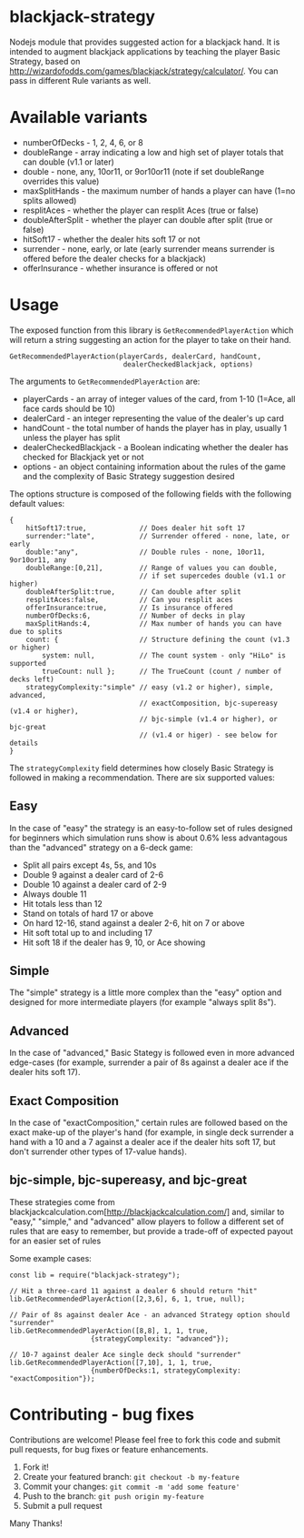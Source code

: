 # blackjack-strategy
Nodejs module that provides suggested action for a blackjack hand.  It is intended to augment blackjack applications
by teaching the player Basic Strategy, based on http://wizardofodds.com/games/blackjack/strategy/calculator/.  You can
pass in different Rule variants as well.

# Available variants

 * numberOfDecks - 1, 2, 4, 6, or 8
 * doubleRange - array indicating a low and high set of player totals that can double (v1.1 or later)
 * double - none, any, 10or11, or 9or10or11 (note if set doubleRange overrides this value)
 * maxSplitHands - the maximum number of hands a player can have (1=no splits allowed)
 * resplitAces - whether the player can resplit Aces (true or false)
 * doubleAfterSplit - whether the player can double after split (true or false)
 * hitSoft17 - whether the dealer hits soft 17 or not
 * surrender - none, early, or late (early surrender means surrender is offered before the dealer checks for a blackjack)
 * offerInsurance - whether insurance is offered or not
 
# Usage

The exposed function from this library is `GetRecommendedPlayerAction` which will return a string suggesting an action for the player to take on their hand.

```
GetRecommendedPlayerAction(playerCards, dealerCard, handCount, 
                            dealerCheckedBlackjack, options)
```

The arguments to  `GetRecommendedPlayerAction` are:

 * playerCards - an array of integer values of the card, from 1-10 (1=Ace, all face cards should be 10)
 * dealerCard - an integer representing the value of the dealer's up card
 * handCount - the total number of hands the player has in play, usually 1 unless the player has split
 * dealerCheckedBlackjack - a Boolean indicating whether the dealer has checked for Blackjack yet or not
 * options - an object containing information about the rules of the game and the complexity of Basic Strategy suggestion desired
 
The options structure is composed of the following fields with the following default values:

```
{
    hitSoft17:true,             // Does dealer hit soft 17
    surrender:"late",           // Surrender offered - none, late, or early
    double:"any",               // Double rules - none, 10or11, 9or10or11, any
    doubleRange:[0,21],         // Range of values you can double, 
                                // if set supercedes double (v1.1 or higher)
    doubleAfterSplit:true,      // Can double after split
    resplitAces:false,          // Can you resplit aces
    offerInsurance:true,        // Is insurance offered
    numberOfDecks:6,            // Number of decks in play
    maxSplitHands:4,            // Max number of hands you can have due to splits
    count: {                    // Structure defining the count (v1.3 or higher)
        system: null,           // The count system - only "HiLo" is supported
        trueCount: null };      // The TrueCount (count / number of decks left)
    strategyComplexity:"simple" // easy (v1.2 or higher), simple, advanced,
                                // exactComposition, bjc-supereasy (v1.4 or higher),
                                // bjc-simple (v1.4 or higher), or bjc-great
                                // (v1.4 or higer) - see below for details
}
```

The `strategyComplexity` field determines how closely Basic Strategy is followed in making a recommendation.  There are six supported values:

## Easy 
In the case of "easy" the strategy is an easy-to-follow set of rules designed for beginners which simulation runs show is about 0.6% less advantagous than the "advanced" strategy on a 6-deck game:

 * Split all pairs except 4s, 5s, and 10s
 * Double 9 against a dealer card of 2-6
 * Double 10 against a dealer card of 2-9
 * Always double 11
 * Hit totals less than 12
 * Stand on totals of hard 17 or above
 * On hard 12-16, stand against a dealer 2-6, hit on 7 or above
 * Hit soft total up to and including 17
 * Hit soft 18 if the dealer has 9, 10, or Ace showing

## Simple
The "simple" strategy is a little more complex than the "easy" option and designed for more intermediate players (for example "always split 8s").  

## Advanced
In the case of "advanced," Basic Stategy is followed even in more advanced edge-cases (for example, surrender a pair of 8s against a dealer ace if the dealer hits soft 17).  

## Exact Composition
In the case of "exactComposition," certain rules are followed based on the exact make-up of the player's hand (for example, in single deck surrender a hand with a 10 and a 7 against a dealer ace if the dealer hits soft 17, but don't surrender other types of 17-value hands).

## bjc-simple, bjc-supereasy, and bjc-great
These strategies come from blackjackcalculation.com[http://blackjackcalculation.com/] and, similar
to "easy," "simple," and "advanced" allow players to follow a different set of rules that are 
easy to remember, but provide a trade-off of expected payout for an easier set of rules

Some example cases:

```
const lib = require("blackjack-strategy");

// Hit a three-card 11 against a dealer 6 should return "hit"
lib.GetRecommendedPlayerAction([2,3,6], 6, 1, true, null);

// Pair of 8s against dealer Ace - an advanced Strategy option should "surrender"
lib.GetRecommendedPlayerAction([8,8], 1, 1, true, 
                    {strategyComplexity: "advanced"});

// 10-7 against dealer Ace single deck should "surrender"
lib.GetRecommendedPlayerAction([7,10], 1, 1, true, 
                    {numberOfDecks:1, strategyComplexity: "exactComposition"});
```

# Contributing - bug fixes

Contributions are welcome!  Please feel free to fork this code and submit pull requests, for bug fixes or feature enhancements.

 1. Fork it!
 2. Create your featured branch: `git checkout -b my-feature`
 3. Commit your changes: `git commit -m 'add some feature'`
 4. Push to the branch: `git push origin my-feature`
 5. Submit a pull request

Many Thanks!
